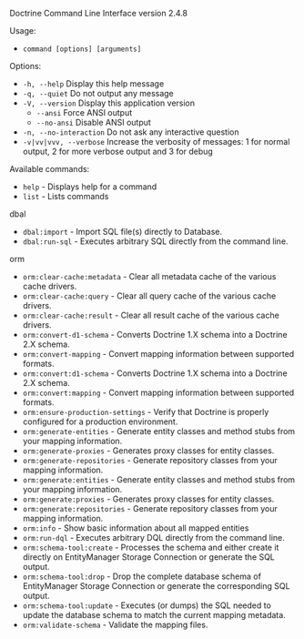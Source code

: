 Doctrine Command Line Interface version 2.4.8

Usage:
  * `command [options] [arguments]`

Options:
  * `-h, --help`            Display this help message
  * `-q, --quiet`           Do not output any message
  * `-V, --version`         Display this application version
      * `--ansi`            Force ANSI output
      * `--no-ansi`         Disable ANSI output
  * `-n, --no-interaction`  Do not ask any interactive question
  * `-v|vv|vvv, --verbose`  Increase the verbosity of messages: 1 for normal output, 2 for more verbose output and 3 for debug

Available commands:
  * `help`                            - Displays help for a command
  * `list`                            - Lists commands

dbal
  * `dbal:import`                     - Import SQL file(s) directly to Database.
  * `dbal:run-sql`                    - Executes arbitrary SQL directly from the command line.
 
orm
  * `orm:clear-cache:metadata`        - Clear all metadata cache of the various cache drivers.
  * `orm:clear-cache:query`           - Clear all query cache of the various cache drivers.
  * `orm:clear-cache:result`          - Clear all result cache of the various cache drivers.
  * `orm:convert-d1-schema`           - Converts Doctrine 1.X schema into a Doctrine 2.X schema.
  * `orm:convert-mapping`             - Convert mapping information between supported formats.
  * `orm:convert:d1-schema`           - Converts Doctrine 1.X schema into a Doctrine 2.X schema.
  * `orm:convert:mapping`             - Convert mapping information between supported formats.
  * `orm:ensure-production-settings`  - Verify that Doctrine is properly configured for a production environment.
  * `orm:generate-entities`           - Generate entity classes and method stubs from your mapping information.
  * `orm:generate-proxies`            - Generates proxy classes for entity classes.
  * `orm:generate-repositories`       - Generate repository classes from your mapping information.
  * `orm:generate:entities`           - Generate entity classes and method stubs from your mapping information.
  * `orm:generate:proxies`            - Generates proxy classes for entity classes.
  * `orm:generate:repositories`       - Generate repository classes from your mapping information.
  * `orm:info`                        - Show basic information about all mapped entities
  * `orm:run-dql`                     - Executes arbitrary DQL directly from the command line.
  * `orm:schema-tool:create`          - Processes the schema and either create it directly on EntityManager Storage Connection or generate the SQL output.
  * `orm:schema-tool:drop`            - Drop the complete database schema of EntityManager Storage Connection or generate the corresponding SQL output.
  * `orm:schema-tool:update`          - Executes (or dumps) the SQL needed to update the database schema to match the current mapping metadata.
  * `orm:validate-schema`             - Validate the mapping files.
